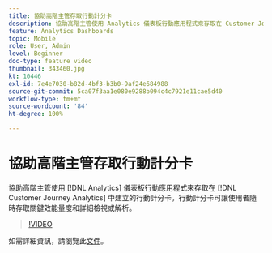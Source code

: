 ```yaml
---
title: 協助高階主管存取行動計分卡
description: 協助高階主管使用 Analytics 儀表板行動應用程式來存取在 Customer Journey Analytics 中建立的行動計分卡。行動計分卡可讓使用者隨時存取關鍵效能量度和詳細檢視或解析。
feature: Analytics Dashboards
topic: Mobile
role: User, Admin
level: Beginner
doc-type: feature video
thumbnail: 343460.jpg
kt: 10446
exl-id: 7e4e7030-b82d-4bf3-b3b0-9af24e684988
source-git-commit: 5ca07f3aa1e080e9288b094c4c7921e11cae5d40
workflow-type: tm+mt
source-wordcount: '84'
ht-degree: 100%

---
```


# 協助高階主管存取行動計分卡

協助高階主管使用 [!DNL Analytics] 儀表板行動應用程式來存取在 [!DNL Customer Journey Analytics] 中建立的行動計分卡。行動計分卡可讓使用者隨時存取關鍵效能量度和詳細檢視或解析。

>[!VIDEO](https://video.tv.adobe.com/v/343460/?quality=12&learn=on)

如需詳細資訊，請瀏覽此[文件](https://experienceleague.adobe.com/docs/analytics-platform/using/cja-dashboards/set-up-execs.html)。